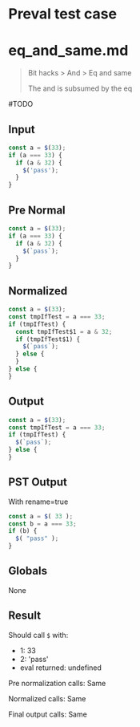 # Preval test case

# eq_and_same.md

> Bit hacks > And > Eq and same
>
> The and is subsumed by the eq

#TODO

## Input

`````js filename=intro
const a = $(33);
if (a === 33) {
  if (a & 32) {
    $('pass');
  }
}
`````

## Pre Normal


`````js filename=intro
const a = $(33);
if (a === 33) {
  if (a & 32) {
    $(`pass`);
  }
}
`````

## Normalized


`````js filename=intro
const a = $(33);
const tmpIfTest = a === 33;
if (tmpIfTest) {
  const tmpIfTest$1 = a & 32;
  if (tmpIfTest$1) {
    $(`pass`);
  } else {
  }
} else {
}
`````

## Output


`````js filename=intro
const a = $(33);
const tmpIfTest = a === 33;
if (tmpIfTest) {
  $(`pass`);
} else {
}
`````

## PST Output

With rename=true

`````js filename=intro
const a = $( 33 );
const b = a === 33;
if (b) {
  $( "pass" );
}
`````

## Globals

None

## Result

Should call `$` with:
 - 1: 33
 - 2: 'pass'
 - eval returned: undefined

Pre normalization calls: Same

Normalized calls: Same

Final output calls: Same

